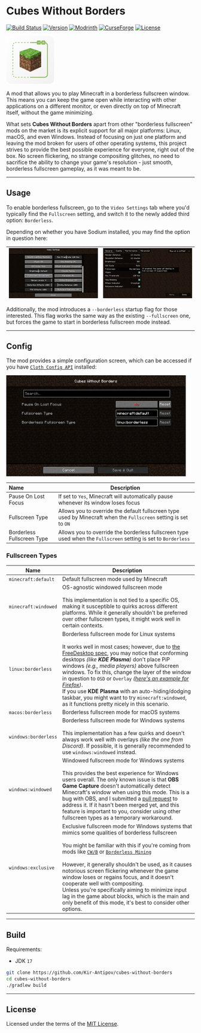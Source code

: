 # Cubes Without Borders

[![Build Status](https://img.shields.io/github/actions/workflow/status/Kir-Antipov/cubes-without-borders/build.yml?logo=github)](https://github.com/Kir-Antipov/cubes-without-borders/actions/workflows/build.yml)
[![Version](https://img.shields.io/github/v/release/Kir-Antipov/cubes-without-borders?sort=date&label=version)](https://github.com/Kir-Antipov/cubes-without-borders/releases/latest)
[![Modrinth](https://img.shields.io/modrinth/dt/cubes-without-borders?color=00AF5C&logo=modrinth)](https://modrinth.com/mod/cubes-without-borders)
[![CurseForge](https://img.shields.io/curseforge/dt/975120?color=F16436&logo=curseforge)](https://www.curseforge.com/minecraft/mc-mods/cubes-without-borders)
[![License](https://img.shields.io/github/license/Kir-Antipov/cubes-without-borders?cacheSeconds=36000)](LICENSE.md)

<img alt="Cubes Without Borders Icon" src="media/icon.png" width="128">

A mod that allows you to play Minecraft in a borderless fullscreen window. This means you can keep the game open while interacting with other applications on a different monitor, or even directly on top of Minecraft itself, without the game minimizing.

What sets **Cubes Without Borders** apart from other "borderless fullscreen" mods on the market is its explicit support for all major platforms: Linux, macOS, and even Windows. Instead of focusing on just one platform and leaving the mod broken for users of other operating systems, this project strives to provide the best possible experience for everyone, right out of the box. No screen flickering, no strange compositing glitches, no need to sacrifice the ability to change your game's resolution - just smooth, borderless fullscreen gameplay, as it was meant to be.

----

## Usage

To enable borderless fullscreen, go to the `Video Settings` tab where you'd typically find the `Fullscreen` setting, and switch it to the newly added third option: `Borderless`.

Depending on whether you have Sodium installed, you may find the option in question here:

| ![Video Settings](media/video-settings.png) | ![Video Settings (Sodium)](media/video-settings-sodium.png) |
| - | - |

Additionally, the mod introduces a `--borderless` startup flag for those interested. This flag works the same way as the existing `--fullscreen` one, but forces the game to start in borderless fullscreen mode instead.

----

## Config

The mod provides a simple configuration screen, which can be accessed if you have [`Cloth Config API`](https://modrinth.com/mod/cloth-config) installed:

<img alt="Mod Settings" width="480" src="media/mod-settings.png">

| Name | Description |
|:-----|-------------|
| Pause On Lost Focus | If set to `Yes`, Minecraft will automatically pause whenever its window loses focus |
| Fullscreen Type | Allows you to override the default fullscreen type used by Minecraft when the `Fullscreen` setting is set to `ON` |
| Borderless Fullscreen Type | Allows you to override the borderless fullscreen type used when the `Fullscreen` setting is set to `Borderless` |

### Fullscreen Types

| Name | Description |
|------|-------------|
| `minecraft:default` | Default fullscreen mode used by Minecraft |
| `minecraft:windowed` | OS-agnostic windowed fullscreen mode<br><br>This implementation is not tied to a specific OS, making it susceptible to quirks across different platforms. While it generally shouldn't be preferred over other fullscreen types, it might work well in certain contexts. |
| `linux:borderless` | Borderless fullscreen mode for Linux systems<br><br>It works well in most cases; however, due to [the FreeDesktop spec](https://specifications.freedesktop.org/wm-spec/wm-spec-1.3.html#STACKINGORDER), you may notice that conforming desktops *(like **KDE Plasma**)* don't place PiP windows *(e.g., media players)* above fullscreen windows. To fix this, change the layer of the window in question to `OSD` or `Overlay` *([here's an example for Firefox](media/kde-plasma-window-rules.png))*.<br>If you use **KDE Plasma** with an auto-hiding/dodging taskbar, you might want to try `minecraft:windowed`, as it functions pretty nicely in this scenario. |
| `macos:borderless` | Borderless fullscreen mode for macOS systems |
| `windows:borderless` | Borderless fullscreen mode for Windows systems<br><br>This implementation has a few quirks and doesn't always work well with overlays *(like the one from Discord)*. If possible, it is generally recommended to use `windows:windowed` instead. |
| `windows:windowed` | Windowed fullscreen mode for Windows systems<br><br>This provides the best experience for Windows users overall. The only known issue is that **OBS Game Capture** doesn't automatically detect Minecraft's window when using this mode. This is a bug with OBS, and I submitted a [pull request](https://github.com/obsproject/obs-studio/pull/10880) to address it. If it hasn't been merged yet, and this feature is important to you, consider using other fullscreen types as a temporary workaround. |
| `windows:exclusive` | Exclusive fullscreen mode for Windows systems that mimics some qualities of borderless fullscreen<br><br>You might be familiar with this if you're coming from mods like [`CW/B`](https://github.com/Kir-Antipov/cubes-with-borders) or [`Borderless Mining`](https://github.com/comp500/BorderlessMining)<br><br>However, it generally shouldn't be used, as it causes notorious screen flickering whenever the game window loses or regains focus, and it doesn't cooperate well with compositing.<br>Unless you're specifically aiming to minimize input lag in the game about blocks, which is the main and only benefit of this mode, it's best to consider other options. |

---

## Build

Requirements:

 - JDK `17`

```bash
git clone https://github.com/Kir-Antipov/cubes-without-borders
cd cubes-without-borders
./gradlew build
```

----

## License

Licensed under the terms of the [MIT License](LICENSE.md).
